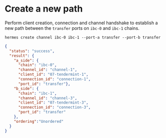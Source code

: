 # Create a new path

Perform client creation, connection and channel handshake to establish a new path between the `transfer` ports on `ibc-0` and `ibc-1` chains.

```shell
hermes create channel ibc-0 ibc-1 --port-a transfer --port-b transfer
```

```json
{
  "status": "success",
  "result": {
    "a_side": {
      "chain": "ibc-0",
      "channel_id": "channel-1",
      "client_id": "07-tendermint-1",
      "connection_id": "connection-1",
      "port_id": "transfer"},
    "b_side": {
      "chain": "ibc-1",
      "channel_id": "channel-3",
      "client_id": "07-tendermint-3",
      "connection_id": "connection-3",
      "port_id": "transfer"
    },
    "ordering":"Unordered"
  }
}
```
